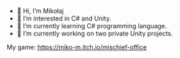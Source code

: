 - 👋 Hi, I’m Mikołaj
- 👀 I’m interested in C# and Unity.
- 🌱 I’m currently learning C# programming language.
- 👷 I’m currently working on two private Unity projects. 
<!---
- 📫 How to reach me ...
--->

My game:
https://miko-m.itch.io/mischief-office

<!---
MikolajMal/MikolajMal is a ✨ special ✨ repository because its `README.md` (this file) appears on your GitHub profile.
You can click the Preview link to take a look at your changes.
--->

